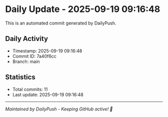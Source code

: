 # Daily Update - 2025-09-19 09:16:48

This is an automated commit generated by DailyPush.

## Daily Activity
- Timestamp: 2025-09-19 09:16:48
- Commit ID: 7a40f6cc
- Branch: main

## Statistics
- Total commits: 11
- Last update: 2025-09-19 09:16:48

---
*Maintained by DailyPush - Keeping GitHub active! 🚀*
